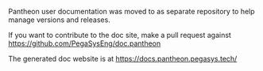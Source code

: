 Pantheon user documentation was moved to as separate repository to help manage versions and releases.

If you want to contribute to the doc site, make a pull request against https://github.com/PegaSysEng/doc.pantheon

The generated doc website is at https://docs.pantheon.pegasys.tech/